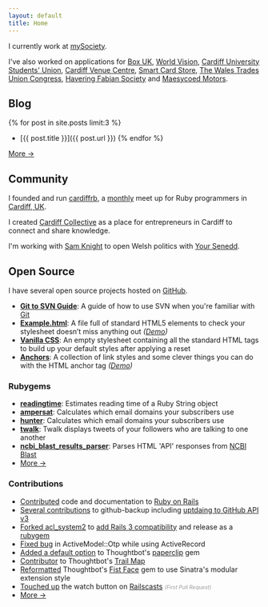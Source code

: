 ```yaml
---
layout: default
title: Home
---
```


I currently work at [mySociety](http://www.mysociety.org).

I've also worked on applications for [Box UK](http://www.boxuk.com), [World Vision](http://www.worldvisionmicro.org), [Cardiff University Students' Union](http://cardiffstudents.com), [Cardiff Venue Centre](http://cardiffvenuecentre.com), [Smart Card Store](http://smartcardstore.co.uk), [The Wales Trades Union Congress](http://standupforabetterway.org), [Havering Fabian Society](http://haveringfabians.org.uk) and [Maesycoed Motors](http://maesycoedmotors.co.uk).

## Blog

{% for post in site.posts limit:3 %}
- [{{ post.title }}]({{ post.url }})
{% endfor %}

[More &rarr;](/blog)

## Community

I founded and run [cardiffrb](http://cardiffrb.com), a [monthly](http://lanyrd.com/profile/cardiffrb/future) meet up for Ruby programmers in [Cardiff, UK](http://goo.gl/maps/5VuC8).

I created [Cardiff Collective](http://collective.cardiffstart.com) as a place for entrepreneurs in Cardiff to connect and share knowledge.

I'm working with [Sam Knight](http://samknight.co.uk) to open Welsh politics with [Your Senedd](http://www.yoursenedd.com).

## Open Source

I have several open source projects hosted on [GitHub](http://github.com/garethrees).

- [**Git to SVN Guide**](https://github.com/garethrees/git-to-svn-guide): A guide of how to use SVN when you're familiar with [Git](http://git-scm.org)
- [**Example.html**](http://github.com/garethrees/example.html): A file full of standard HTML5 elements to check your stylesheet doesn’t miss anything out _([Demo](http://garethrees.github.com/example.html))_
- [**Vanilla CSS**](http://github.com/garethrees/vanillacss): An empty stylesheet containing all the standard HTML tags to build up your default styles after applying a reset
- [**Anchors**](http://github.com/garethrees/anchors): A collection of link styles and some clever things you can do with the HTML anchor tag _([Demo](http://garethrees.github.com/anchors))_

### Rubygems

- [**readingtime**](http://rubygems.org/gems/readingtime): Estimates reading time of a Ruby String object
- [**ampersat**](http://rubygems.org/gems/ampersat): Calculates which email domains your subscribers use
- [**hunter**](http://rubygems.org/gems/hunter): Calculates which email domains your subscribers use
- [**twalk**](http://rubygems.org/gems/twalk): Twalk displays tweets of your followers who are talking to one another
- [**ncbi_blast_results_parser**](https://rubygems.org/gems/ncbi_blast_results_parser): Parses HTML 'API' responses from [NCBI Blast](http://blast.ncbi.nlm.nih.gov/Blast.cgi)
- [More &rarr;](http://rubygems.org/profiles/garethrees) 

### Contributions

- [Contributed](http://contributors.rubyonrails.org/contributors/gareth-rees/commits) code and documentation to [Ruby on Rails](http://rubyonrails.org)
- [Several contributions](https://github.com/ddollar/github-backup/commits?author=garethrees) to github-backup including [uptdaing to GitHub API v3](https://github.com/ddollar/github-backup/pull/8)
- [Forked acl_system2](https://github.com/boxuk/acl_system2) to [add Rails 3 compatibility](https://github.com/boxuk/acl_system2/pull/5) and release as a [rubygem](https://rubygems.org/gems/acl_system2)
- [Fixed bug](https://github.com/heapsource/active_model_otp/pull/27) in ActiveModel::Otp while using ActiveRecord
- [Added a default option](https://github.com/thoughtbot/paperclip/pull/1061) to Thoughtbot's [paperclip](https://github.com/thoughtbot/paperclip) gem
- [Contributor](https://github.com/thoughtbot/trail-map/graphs/contributors) to Thoughtbot's [Trail Map](https://github.com/thoughtbot/trail-map)
- [Reformatted](https://github.com/thoughtbot/fistface/pull/2) Thoughtbot's [Fist Face](https://github.com/thoughtbot/fistface) gem to use Sinatra's modular extension style
- [Touched up](https://github.com/ryanb/railscasts/pull/10) the watch button on [Railscasts](http://railscasts.com) <span style="color: #999; font-size: 0.75em; font-style: italic;">(First Pull Request)</span>
- [More &rarr;](https://github.com/garethrees?tab=contributions&period=monthly) 
